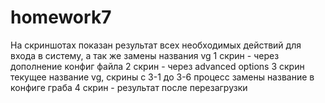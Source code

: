 # homework7
На скриншотах показан результат всех необходимых действий для входа в систему, а так же замены названия vg
1 скрин - через дополнение конфиг файла
2 скрин - через advanced options
3 скрин текущее название vg, скрины с 3-1 до 3-6 процесс замены название в конфиге граба
4 скрин - результат после перезагрузки
